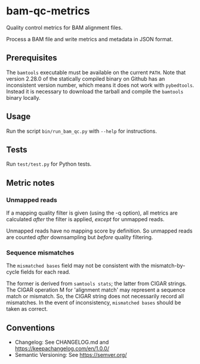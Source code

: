 
# bam-qc-metrics

Quality control metrics for BAM alignment files.

Process a BAM file and write metrics and metadata in JSON format.

## Prerequisites

The `bamtools` executable must be available on the current `PATH`. Note that version 2.28.0 of the statically compiled binary on Github has an inconsistent version number, which means it does not work with `pybedtools`. Instead it is necessary to download the tarball and compile the `bamtools` binary locally.

## Usage

Run the script `bin/run_bam_qc.py` with `--help` for instructions.

## Tests

Run `test/test.py` for Python tests.

## Metric notes

### Unmapped reads

If a mapping quality filter is given (using the -q option), all metrics are calculated *after* the filter is applied, *except* for unmapped reads.

Unmapped reads have no mapping score by definition. So unmapped reads are counted *after* downsampling but *before* quality filtering.

### Sequence mismatches

The `mismatched bases` field may not be consistent with the mismatch-by-cycle fields for each read.

The former is derived from `samtools stats`; the latter from CIGAR strings. The CIGAR operation M for 'alignment match' may represent a sequence match or mismatch. So, the CIGAR string does not necessarily record all mismatches. In the event of inconsistency, `mismatched bases` should be taken as correct.

## Conventions

- Changelog: See CHANGELOG.md and https://keepachangelog.com/en/1.0.0/
- Semantic Versioning: See https://semver.org/
